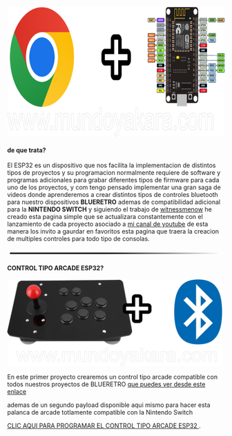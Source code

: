 

<img src="imagenes/ESP.png"
height="300">



#### de que trata?

El ESP32 es un dispositivo que nos facilita la implementacion de distintos tipos de proyectos y su programacion normalmente requiere de software y programas adicionales para grabar diferentes tipos de firmware para cada uno de los proyectos, y com tengo pensado implementar una gran saga de videos donde aprenderemos a crear distintos tipos de controles bluetooth para nuestro dispositivos **BLUERETRO** ademas de compatibilidad adicional para la **NINTENDO SWITCH** y siguiendo el trabajo de [witnessmenow](https://github.com/witnessmenow/ESP-Web-Tools-Tutorial) he creado esta pagina simple que se actualizara constantemente con el lanzamiento de cada proyecto asociado a [mi canal de youtube](https://www.youtube.com/channel/UCewluu5y7lA4QnXBJa_AbwQ) de esta manera los invito a gaurdar en favoritos esta pagina que traera la creacion de multiples controles para todo tipo de consolas.

<img src="imagenes/line.png"
height="5">

#### CONTROL TIPO ARCADE ESP32?

<img src="imagenes/arcade.png"
height="200">


En este primer proyecto crearemos un control
tipo arcade compatible con todos nuestros proyectos de BLUERETRO
[que puedes ver desde este enlace](https://youtube.com/playlist?list=PLU8MAt3y6vdfMGQw_JkkuO-4nwxkcDMNV)

ademas de un segundo payload disponible aqui mismo para hacer esta palanca de arcade totlamente compatible con la Nintendo Switch

[CLIC AQUI PARA PROGRAMAR EL CONTROL TIPO ARCADE ESP32 ](arcade.md).